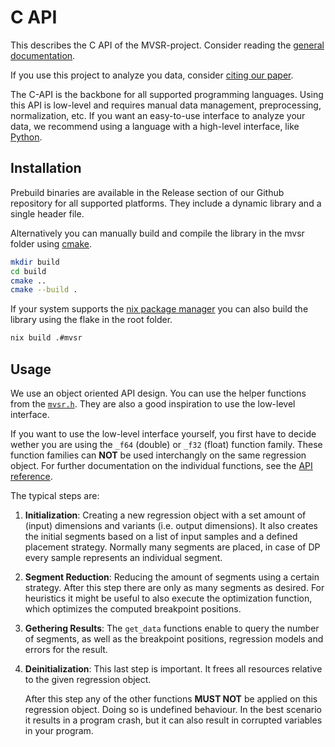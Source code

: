 # C API

<!--hide-in-docs-->
This describes the C API of the MVSR-project. Consider reading the [general documentation](../../README.md).

If you use this project to analyze you data, consider [citing our paper](../../README.md#license-and-contribution).

The C-API is the backbone for all supported programming languages.
Using this API is low-level and requires manual data management, preprocessing, normalization, etc.
If you want an easy-to-use interface to analyze your data, we recommend using a language with a high-level interface, like [Python](../python/README.md).

## Installation

Prebuild binaries are available in the Release section of our Github repository for all supported platforms.
They include a dynamic library and a single header file.

Alternatively you can manually build and compile the library in the mvsr folder using [cmake](https://cmake.org/cmake/help/latest/).
```bash
mkdir build
cd build
cmake ..
cmake --build .
```

If your system supports the [nix package manager](https://nixos.org/download/) you can also build the library using the flake in the root folder.

```bash
nix build .#mvsr
```

## Usage

We use an object oriented API design.
You can use the helper functions from the [`mvsr.h`](../../mvsr/inc/mvsr.h).
They are also a good inspiration to use the low-level interface.

If you want to use the low-level interface yourself, you first have to decide wether you are using the `_f64` (double) or `_f32` (float) function family.
These function families can **NOT** be used interchangly on the same regression object.
For further documentation on the individual functions, see the [API reference](https://loesgar.github.io/mvsr/stable/lang/c/api-reference.html).

The typical steps are:

1. **Initialization**:
   Creating a new regression object with a set amount of (input) dimensions and variants (i.e. output dimensions).
   It also creates the initial segments based on a list of input samples and a defined placement strategy.
   Normally many segments are placed, in case of DP every sample represents an individual segment.

2. **Segment Reduction**:
   Reducing the amount of segments using a certain strategy.
   After this step there are only as many segments as desired.
   For heuristics it might be useful to also execute the optimization function, which optimizes the computed breakpoint positions.

3. **Gethering Results**:
   The `get_data` functions enable to query the number of segments, as well as the breakpoint positions, regression models and errors for the result.

4. **Deinitialization**:
   This last step is important.
   It frees all resources relative to the given regression object.

   After this step any of the other functions **MUST NOT** be applied on this regression object.
   Doing so is undefined behaviour.
   In the best scenario it results in a program crash, but it can also result in corrupted variables in your program.
